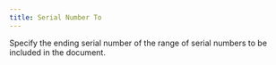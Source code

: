 ```yaml
---
title: Serial Number To
---
```



Specify the ending serial number of the range of serial numbers to be included in the document.
